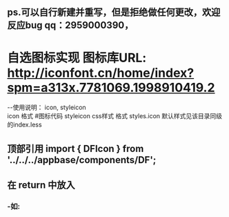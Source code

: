## ps.可以自行新建并重写，但是拒绝做任何更改，欢迎反应bug  qq：2959000390，
 # 自选图标实现 图标库URL: http://iconfont.cn/home/index?spm=a313x.7781069.1998910419.2
 --使用说明：
         icon, styleicon  
         icon 格式 #图标代码
         styleicon css样式 格式 styles.icon 默认样式见该目录同级的index.less
## 顶部引用  import { DFIcon } from '../../../appbase/components/DF';
## 在 return 中放入 

### -如: <DFIcon icon="#icon-dayin" styleicon={styles.icon} />

